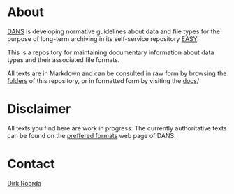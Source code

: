 # About

[DANS](https://www.dans.knaw.nl)
is developing normative guidelines about data and file types for the purpose
of long-term archiving in its self-service repository
[EASY](https://easy.dans.knaw.nl).

This is a repository for maintaining documentary information
about data types and their associated file formats.

All texts are in Markdown and can be consulted in raw form by browsing the
[folders]({{formats}})
of this repository, or in formatted form by visiting
the [docs]({{docs}})/

# Disclaimer

All texts you find here are work in progress.
The currently authoritative texts can be found on the
[preffered formats](https://dans.knaw.nl/en/deposit/information-about-depositing-data/before-depositing/file-formats?set_language=en)
web page of DANS.

# Contact

[Dirk Roorda](mailto:dirk.roorda@dans.knaw.nl)
